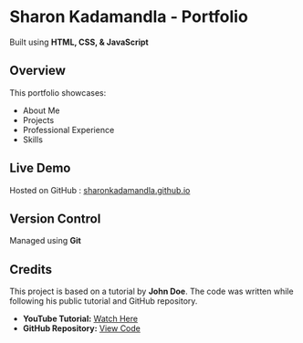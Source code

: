  
# Sharon Kadamandla - Portfolio  

Built using **HTML, CSS, & JavaScript**  

## Overview  

This portfolio showcases:  
- About Me  
- Projects  
- Professional Experience
- Skills 

## Live Demo  
Hosted on GitHub : [sharonkadamandla.github.io](http://sharonkadamandla.github.io)  

## Version Control  
Managed using **Git**  

## Credits  
This project is based on a tutorial by **John Doe**. The code was written while following his public tutorial and GitHub repository.  

- **YouTube Tutorial:** [Watch Here](https://www.youtube.com/watch?v=ldwlOzRvYOU)  
- **GitHub Repository:** [View Code](https://github.com/Ade-mir/html-css-js-portfolio-tutorial-2/tree/main)  
